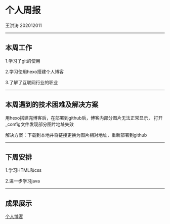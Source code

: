 # 个人周报

王洪涛 202012011

---
## 本周工作

1.学习了git的使用

2.学习使用hexo搭建个人博客

3.了解了互联网行业的职业

---
## 本周遇到的技术困难及解决方案
用hexo搭建完博客后，在部署到github后，博客内部分图片无法正常显示，
打开_config文件发现部分图片地址失效

解决方案：下载到本地并将链接更换为图片相对地址，重新部署到github

---
## 下周安排

1.学习HTML和css

2.进一步学习java

---
## 成果展示
[个人博客](https://19460.github.io/)
